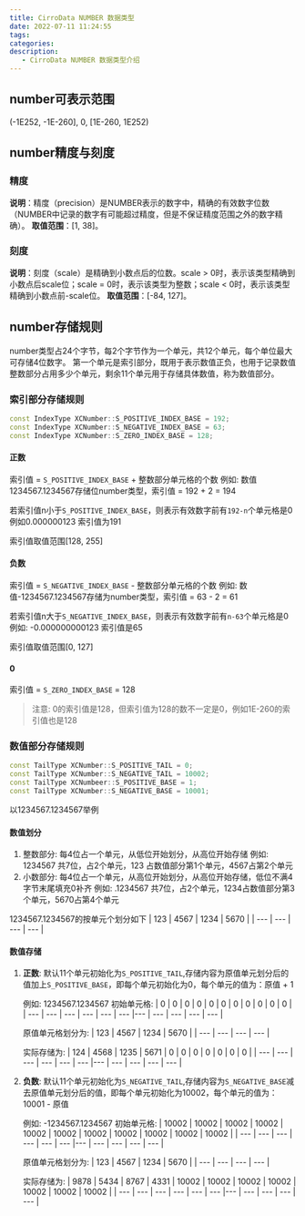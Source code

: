 ```yaml
---
title: CirroData NUMBER 数据类型
date: 2022-07-11 11:24:55
tags:
categories:
description:
   - CirroData NUMBER 数据类型介绍
---
```


## number可表示范围
   (-1E252, -1E-260], 0, [1E-260, 1E252)

## number精度与刻度

### 精度

**说明**：精度（precision）是NUMBER表示的数字中，精确的有效数字位数（NUMBER中记录的数字有可能超过精度，但是不保证精度范围之外的数字精确）。
**取值范围**：[1, 38]。

### 刻度

**说明**：刻度（scale）是精确到小数点后的位数。scale > 0时，表示该类型精确到小数点后scale位；scale = 0时，表示该类型为整数；scale < 0时，表示该类型精确到小数点前-scale位。
**取值范围**：[-84, 127]。


## number存储规则

number类型占24个字节，每2个字节作为一个单元，共12个单元，每个单位最大可存储4位数字。
第一个单元是索引部分，既用于表示数值正负，也用于记录数值整数部分占用多少个单元，剩余11个单元用于存储具体数值，称为数值部分。

### 索引部分存储规则

``` c++
const IndexType XCNumber::S_POSITIVE_INDEX_BASE = 192;
const IndexType XCNumber::S_NEGATIVE_INDEX_BASE = 63;
const IndexType XCNumber::S_ZERO_INDEX_BASE = 128;
```

#### 正数

   索引值 = `S_POSITIVE_INDEX_BASE` + 整数部分单元格的个数
   例如: 数值1234567.1234567存储位number类型，索引值 = 192 + 2 = 194

   若索引值n小于`S_POSITIVE_INDEX_BASE`，则表示有效数字前有`192-n`个单元格是0
   例如0.000000123   索引值为191

   索引值取值范围[128, 255]

#### 负数

   索引值 = `S_NEGATIVE_INDEX_BASE` - 整数部分单元格的个数
   例如: 数值-1234567.1234567存储为number类型，索引值 = 63 - 2 = 61

   若索引值n大于`S_NEGATIVE_INDEX_BASE`，则表示有效数字前有`n-63`个单元格是0
   例如: -0.000000000123   索引值是65

   索引值取值范围[0, 127]

#### 0

   索引值 = `S_ZERO_INDEX_BASE` = 128

   > 注意: 0的索引值是128，但索引值为128的数不一定是0，例如1E-260的索引值也是128

### 数值部分存储规则

``` c++
const TailType XCNumber::S_POSITIVE_TAIL = 0;
const TailType XCNumber::S_NEGATIVE_TAIL = 10002;
const TailType XCNumbeer::S_POSITIVE_BASE = 1;
const TailType XCNumber::S_NEGATIVE_BASE = 10001;
```

以1234567.1234567举例

#### 数值划分

1. 整数部分: 每4位占一个单元，从低位开始划分，从高位开始存储
   例如: 1234567  共7位，占2个单元，123 占数值部分第1个单元，4567占第2个单元
2. 小数部分: 每4位占一个单元，从高位开始划分，从高位开始存储，低位不满4字节末尾填充0补齐
   例如: .1234567 共7位，占2个单元，1234占数值部分第3个单元，5670占第4个单元

1234567.1234567的按单元个划分如下
| 123 | 4567 | 1234 | 5670 |
| --- | --- | --- | --- |

#### 数值存储

1. **正数**: 默认11个单元初始化为`S_POSITIVE_TAIL`,存储内容为原值单元划分后的值加上`S_POSITIVE_BASE`，即每个单元初始化为0，每个单元的值为：原值 + 1

   例如: 1234567.1234567
   初始单元格:
   | 0 | 0 | 0 | 0 | 0 | 0 | 0 | 0 | 0 | 0 | 0 |
   | --- | --- | --- | --- | --- | --- |--- | --- | --- | --- | --- |

   原值单元格划分为:
   | 123 | 4567 | 1234 | 5670 |
   | --- | --- | --- | --- |

   实际存储为:
   | 124 | 4568 | 1235 | 5671 | 0 | 0 | 0 | 0 | 0 | 0 | 0 |
   | --- | --- | --- | --- | --- | --- |--- | --- | --- | --- | --- |

2. **负数**: 默认11个单元初始化为`S_NEGATIVE_TAIL`,存储内容为`S_NEGATIVE_BASE`减去原值单元划分后的值，即每个单元初始化为10002，每个单元的值为：10001 - 原值

   例如: -1234567.1234567
   初始单元格:
   | 10002 | 10002 | 10002 | 10002 | 10002 | 10002 | 10002 | 10002 | 10002 | 10002 | 10002 |
   | --- | --- | --- | --- | --- | --- |--- | --- | --- | --- | --- |

   原值单元格划分为:
   | 123 | 4567 | 1234 | 5670 |
   | --- | --- | --- | --- |

   实际存储为:
   | 9878 | 5434 | 8767 | 4331 | 10002 | 10002 | 10002 | 10002 | 10002 | 10002 | 10002 |
   | --- | --- | --- | --- | --- | --- |--- | --- | --- | --- | --- |
